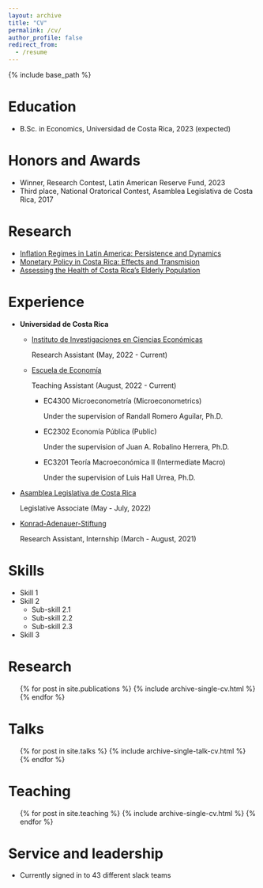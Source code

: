 ```yaml
---
layout: archive
title: "CV"
permalink: /cv/
author_profile: false
redirect_from:
  - /resume
---
```


{% include base_path %}

Education
======
* B.Sc. in Economics, Universidad de Costa Rica, 2023 (expected)



Honors and Awards
=====
* Winner, Research Contest, Latin American Reserve Fund, 2023
* Third place, National Oratorical Contest, Asamblea Legislativa de Costa Rica, 2017



Research
======
* [Inflation Regimes in Latin America: Persistence and Dynamics](/research/regimes)
* [Monetary Policy in Costa Rica: Effects and Transmision](/research/monetary)
* [Assessing the Health of Costa Rica’s Elderly Population](/research/elderly)



Experience
======
* **Universidad de Costa Rica**
  * [Instituto de Investigaciones en Ciencias Económicas](https://iice.ucr.ac.cr/)

    Research Assistant (May, 2022 - Current)

  * [Escuela de Economía](https://economia.ucr.ac.cr/)

    Teaching Assistant (August, 2022 - Current)

    * EC4300 Microeconometría (Microeconometrics)

      Under the supervision of Randall Romero Aguilar, Ph.D.

    * EC2302 Economía Pública (Public)

      Under the supervision of Juan A. Robalino Herrera, Ph.D.

    * EC3201 Teoría Macroeconómica II (Intermediate Macro)

      Under the supervision of Luis Hall Urrea, Ph.D.

* [Asamblea Legislativa de Costa Rica](http://www.asamblea.go.cr/SitePages/Inicio.aspx)

  Legislative Associate (May - July, 2022)

* [Konrad-Adenauer-Stiftung](https://www.kas.de/es/web/costa-rica)

  Research Assistant, Internship (March - August, 2021)



Skills
======
* Skill 1
* Skill 2
  * Sub-skill 2.1
  * Sub-skill 2.2
  * Sub-skill 2.3
* Skill 3

Research
======
  <ul>{% for post in site.publications %}
    {% include archive-single-cv.html %}
  {% endfor %}</ul>
  
Talks
======
  <ul>{% for post in site.talks %}
    {% include archive-single-talk-cv.html %}
  {% endfor %}</ul>
  
Teaching
======
  <ul>{% for post in site.teaching %}
    {% include archive-single-cv.html %}
  {% endfor %}</ul>
  
Service and leadership
======
* Currently signed in to 43 different slack teams
